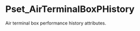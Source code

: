 # Pset_AirTerminalBoxPHistory

Air terminal box performance history attributes.<!-- end of definition -->
